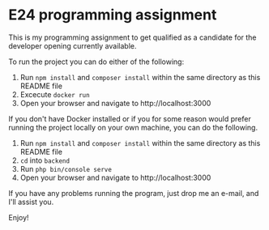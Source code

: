 # E24 programming assignment
This is my programming assignment to get qualified as a candidate for the developer opening currently available.

To run the project you can do either of the following:

1. Run `npm install` and `composer install` within the same directory as this README file
2. Excecute `docker run`
3. Open your browser and navigate to http://localhost:3000

If you don't have Docker installed or if you for some reason would prefer running the project locally
on your own machine, you can do the following.

1. Run `npm install` and `composer install` within the same directory as this README file
2. `cd` into `backend`
3. Run `php bin/console serve`
4. Open your browser and navigate to http://localhost:3000

If you have any problems running the program, just drop me an e-mail, and I'll assist you.

Enjoy!